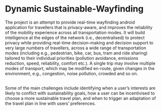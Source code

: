 # Dynamic Sustainable-Wayfinding

The project is an attempt to provide real-time wayfinding android application for travellers that is privacy-aware, and improves the reliability of the mobility experience across all transportation modes. It will build intelligence at the edges of the network (i.e., decentralised) to protect privacy while providing real-time decision-making and decision support to very large numbers of travellers, across a wide range of transportation modes (including e.g., pedestrian, bike, car, bus, tram and ride sharing) tailored to their individual priorities (pollution avoidance, emissions reduction, speed, reliability, comfort etc.). A single trip may involve multiple modes of transport, which may be modified en-route, given changes in the environment, e.g., congestion, noise pollution, crowded and so on.

<br>Some of the main challenges include identifying when a user’s interests are likely to conflict with sustainability goals, how a user can be incentivised to choose a more sustainable travel plan, and when to trigger an adaptation of the travel plan in line with users’ preferences.

